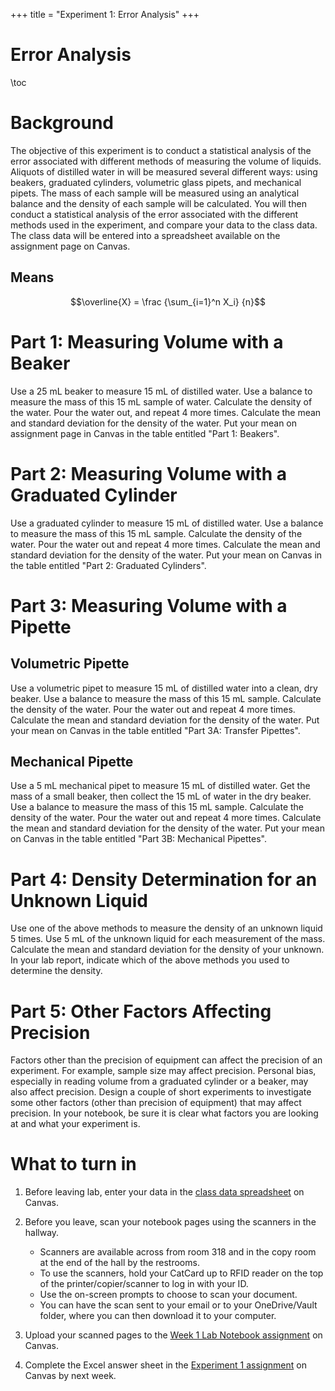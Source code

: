 +++
title = "Experiment 1: Error Analysis"
+++

Error Analysis
=========================

\toc

# Background

The objective of this experiment is to conduct a statistical analysis of the error associated with different methods of measuring the volume of liquids.  Aliquots of distilled water in will be measured several different ways: using beakers, graduated cylinders, volumetric glass pipets, and mechanical pipets.  The mass of each sample will be measured using an analytical balance and the density of each sample will be calculated.  You will then conduct a statistical analysis of the error associated with the different methods used in the experiment, and compare your data to the class data. The class data will be entered into a spreadsheet available on the assignment page on Canvas.

## Means

$$\overline{X} = \frac {\sum_{i=1}^n X_i} {n}$$

# Part 1: Measuring Volume with a Beaker

Use a 25 mL beaker to measure 15 mL of distilled water.  Use a balance to measure the mass of this 15 mL sample of water.  Calculate the density of the water.  Pour the water out, and repeat 4 more times.  Calculate the mean and standard deviation for the density of the water.  Put your mean on assignment page in Canvas in the table entitled "Part 1: Beakers".

# Part 2: Measuring Volume with a Graduated Cylinder

Use a graduated cylinder to measure 15 mL of distilled water.  Use a balance to measure the mass of this 15 mL sample.  Calculate the density of the water.  Pour the water out and repeat 4 more times.  Calculate the mean and standard deviation for the density of the water.  Put your mean on Canvas in the table entitled "Part 2: Graduated Cylinders".

# Part 3: Measuring Volume with a Pipette

## Volumetric Pipette

Use a volumetric pipet to measure 15 mL of distilled water into a clean, dry beaker.  Use a balance to measure the mass of this 15 mL sample.  Calculate the density of the water.  Pour the water out and repeat 4 more times.  Calculate the mean and standard deviation for the density of the water.  Put your mean on Canvas in the table entitled "Part 3A: Transfer Pipettes".

## Mechanical Pipette

Use a 5 mL mechanical pipet to measure 15 mL of distilled water.  Get the mass of a small beaker, then collect the 15 mL of water in the dry beaker.  Use a balance to measure the mass of this 15 mL sample.  Calculate the density of the water.  Pour the water out and repeat 4 more times.  Calculate the mean and standard deviation for the density of the water.  Put your mean on Canvas in the table entitled "Part 3B: Mechanical Pipettes".

# Part 4: Density Determination for an Unknown Liquid

Use one of the above methods to measure the density of an unknown liquid 5 times.  Use 5 mL of the unknown liquid for each measurement of the mass.  Calculate the mean and standard deviation for the density of your unknown.  In your lab report, indicate which of the above methods you used to determine the density.

# Part 5: Other Factors Affecting Precision

Factors other than the precision of equipment can affect the precision of an experiment.  For example, sample size may affect precision.  Personal bias, especially in reading volume from a graduated cylinder or a beaker, may also affect precision.  Design a couple of short experiments to investigate some other factors (other than precision of equipment) that may affect precision.  In your notebook, be sure it is clear what factors you are looking at and what your experiment is.

# What to turn in

1. Before leaving lab, enter your data in the [class data spreadsheet](https://westerncarolina.instructure.com/courses/19308/assignments/383642) on Canvas.
1. Before you leave, scan your notebook pages using the scanners in the hallway.

    - Scanners are available across from room 318 and in the copy room at the end of the hall by the restrooms.
    - To use the scanners, hold your CatCard up to RFID reader on the top of the printer/copier/scanner to log in with your ID.
    - Use the on-screen prompts to choose to scan your document.
    - You can have the scan sent to your email or to your OneDrive/Vault folder, where you can then download it to your computer.
	
3. Upload your scanned pages to the [Week 1 Lab Notebook assignment](https://westerncarolina.instructure.com/courses/19308/assignments/383691) on Canvas.
2. Complete the Excel answer sheet in the [Experiment 1 assignment](https://westerncarolina.instructure.com/courses/19308/assignments/383642) on Canvas by next week.
